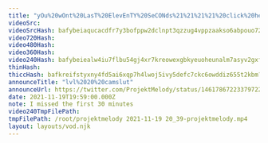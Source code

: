 ```yaml
---
title: "yOu%20wOnt%20LasT%20ElevEnTY%20SeCONds%21%21%21%21%20click%20here"
videoSrc: 
videoSrcHash: bafybeiaqucacdfr7y3bofppw2dclnpt3qzzug4vppzaakso6abpouo72ai?filename=projektmelody-chaturbate-20211119T195900Z-source.mp4
video720Hash: 
video480Hash: 
video360Hash: 
video240Hash: bafybeiealw4iu7flbu54gj4xr7kreowexgbkyeuoheunalm7asyv2gxfla?filename=projektmelody-chaturbate-20211119T195900Z-240p.mp4
thinHash: 
thiccHash: bafkreifstyxny4fd5ai6xqp7h4lwoj5ivy5defc7ckc6owddiz655t2kbm?filename=20211119T195900Z-thicc.jpg
announceTitle: "lvl%2020%20camslut"
announceUrl: https://twitter.com/ProjektMelody/status/1461786722337972235
date: 2021-11-19T19:59:00.000Z
note: I missed the first 30 minutes
video240TmpFilePath: 
tmpFilePath: /root/projektmelody 2021-11-19 20_39-projektmelody.mp4
layout: layouts/vod.njk
---
```

